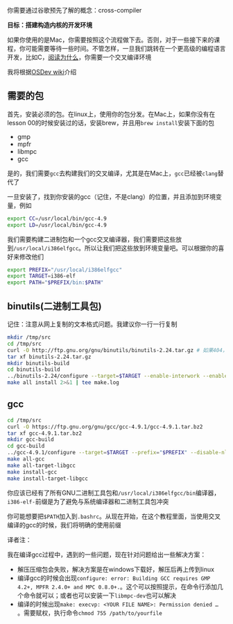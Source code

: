 你需要通过谷歌预先了解的概念：cross-compiler

**目标：搭建构造内核的开发环境**

如果你使用的是Mac，你需要按照这个流程做下去。否则，对于一些接下来的课程，你可能需要等待一些时间。不管怎样，一旦我们跳转在一个更高级的编程语言开发，比如C，[阅读为什么](https://os-tutorial-cn.vercel.app/11-kernel-crosscompiler/)，你需要一个交叉编译环境

我将根据[OSDev wiki](https://os-tutorial-cn.vercel.app/11-kernel-crosscompiler/)介绍

## 需要的包

首先，安装必须的包。在linux上，使用你的包分发。在Mac上，如果你没有在lesson 00的时候安装过的话，安装brew，并且用`brew install`安装下面的包

- gmp
- mpfr
- libmpc
- gcc

是的，我们需要`gcc`去构建我们的交叉编译，尤其是在Mac上，`gcc`已经被`clang`替代了

一旦安装了，找到你安装的gcc（记住，不是clang）的位置，并且添加到环境变量，例如

```bash
export CC=/usr/local/bin/gcc-4.9
export LD=/usr/local/bin/gcc-4.9
```

我们需要构建二进制包和一个gcc交叉编译器，我们需要把这些放到`/usr/local/i386elfgcc`。所以让我们把这些放到环境变量吧。可以根据你的喜好来修改他们

```bash
export PREFIX="/usr/local/i386elfgcc"
export TARGET=i386-elf
export PATH="$PREFIX/bin:$PATH"
```

## binutils(二进制工具包)

记住：注意从网上复制的文本格式问题。我建议你一行一行复制

```bash
mkdir /tmp/src
cd /tmp/src
curl -O http://ftp.gnu.org/gnu/binutils/binutils-2.24.tar.gz # 如果404，查找一个最近的版本
tar xf binutils-2.24.tar.gz
mkdir binutils-build
cd binutils-build
../binutils-2.24/configure --target=$TARGET --enable-interwork --enable-multilib --disable-nls --disable-werror --prefix=$PREFIX 2>&1 | tee configure.log
make all install 2>&1 | tee make.log
```

## gcc

```bash
cd /tmp/src
curl -O https://ftp.gnu.org/gnu/gcc/gcc-4.9.1/gcc-4.9.1.tar.bz2
tar xf gcc-4.9.1.tar.bz2
mkdir gcc-build
cd gcc-build
../gcc-4.9.1/configure --target=$TARGET --prefix="$PREFIX" --disable-nls --disable-libssp --enable-languages=c --without-headers
make all-gcc 
make all-target-libgcc 
make install-gcc 
make install-target-libgcc
```

你应该已经有了所有GNU二进制工具包和`/usr/local/i386elfgcc/bin`编译器，`i386-elf-`前缀是为了避免与系统编译器和二进制工具包冲突

你可能想要把`$PATH`加入到`.bashrc`。从现在开始，在这个教程里面，当使用交叉编译的gcc的时候，我们将明确的使用前缀

译者注：

我在编译gcc过程中，遇到的一些问题，现在针对问题给出一些解决方案：

- 解压压缩包会失败，解决方案是在windows下载好，解压后再上传到linux
- 编译gcc的时候会出现`configure: error: Building GCC requires GMP 4.2+, MPFR 2.4.0+ and MPC 0.8.0+.`。这个可以按照提示，在命令行添加几个命令就可以；或者也可以安装一下`libmpc-dev`也可以解决
- 编译的时候出现`make: execvp: <YOUR FILE NAME>: Permission denied …` 。需要赋权，执行命令`chmod 755 /path/to/yourfile`